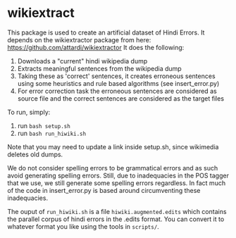 # wikiextract

This package is used to create an artificial dataset of Hindi Errors. It depends on the wikiextractor package from here: https://github.com/attardi/wikiextractor
It does the following:

1. Downloads a "current" hindi wikipedia dump
2. Extracts meaningful sentences from the wikipedia dump 
3. Taking these as 'correct' sentences, it creates erroneous sentences using some heuristics and rule based algorithms (see insert_error.py)
4. For error correction task the erroneous sentences are considered as source file and  the correct sentences are considered as the target files

To run, simply: 

1. run `bash setup.sh`
2. run `bash run_hiwiki.sh` 

Note that you may need to update a link inside setup.sh, since wikimedia deletes old dumps.

We do not consider spelling errors to be grammatical errors and as such avoid generating spelling errors. Still, due to inadequacies in the POS tagger that we use, we still generate some spelling errors regardless. In fact much of the code in insert_error.py is based around circumventing these inadequacies.

The ouput of `run_hiwiki.sh` is a file `hiwiki.augmented.edits` which contains the parallel corpus of hindi errors in the .edits format. You can convert it to whatever format you like using the tools in `scripts/`.
